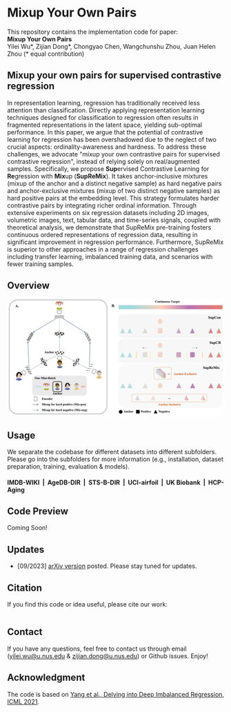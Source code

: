 # Mixup Your Own Pairs

This repository contains the implementation code for paper: <br>
__Mixup Your Own Pairs__ <br>
Yilei Wu*, Zijian Dong*, Chongyao Chen, Wangchunshu Zhou, Juan Helen Zhou (* equal contribution)


## Mixup your own pairs for supervised contrastive regression
In representation learning, regression has traditionally received less attention than classification. Directly applying representation learning techniques designed for classification to regression often results in fragmented representations in the latent space, yielding sub-optimal performance. In this paper, we argue that the potential of contrastive learning for regression has been overshadowed due to the neglect of two crucial aspects: ordinality-awareness and hardness. To address these challenges, we advocate "mixup your own contrastive pairs for supervised contrastive regression", instead of relying solely on real/augmented samples. Specifically, we propose **Sup**ervised Contrastive Learning for **Re**gression with **Mix**up (__SupReMix__). It takes anchor-inclusive mixtures (mixup of the anchor and a distinct negative sample) as hard negative pairs and anchor-exclusive mixtures (mixup of two distinct negative samples) as hard positive pairs at the embedding level. This strategy formulates harder contrastive pairs by integrating richer ordinal information. Through extensive experiments on six regression datasets including 2D images, volumetric images, text, tabular data, and time-series signals, coupled with theoretical analysis, we demonstrate that SupReMix pre-training fosters continuous ordered representations of regression data, resulting in significant improvement in regression performance. Furthermore, SupReMix is superior to other approaches in a range of regression challenges including transfer learning, imbalanced training data, and scenarios with fewer training samples.
## Overview
<div align="center">
  <img src="teaser/method.png" alt="alt text" width="600"/>
</div>

## Usage
We separate the codebase for different datasets into different subfolders. Please go into the subfolders for more information (e.g., installation, dataset preparation, training, evaluation & models).

#### IMDB-WIKI &nbsp;|&nbsp; AgeDB-DIR &nbsp;|&nbsp; STS-B-DIR &nbsp;|&nbsp; UCI-airfoil &nbsp;|&nbsp; UK Biobank  &nbsp;|&nbsp; HCP-Aging

## Code Preview

Coming Soon!

## Updates
- [09/2023] [arXiv version](********) posted. Please stay tuned for updates.

## Citation
If you find this code or idea useful, please cite our work:
```bib


```

## Contact
If you have any questions, feel free to contact us through email (yilei.wu@u.nus.edu & zijian.dong@u.nus.edu) or Github issues. Enjoy!



## Acknowledgment

The code is based on [Yang et al., Delving into Deep Imbalanced Regression, ICML 2021](https://github.com/YyzHarry/imbalanced-regression). 